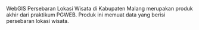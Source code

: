  WebGIS Persebaran Lokasi Wisata di Kabupaten Malang merupakan produk akhir dari praktikum PGWEB. Produk ini memuat data yang berisi persebaran lokasi wisata. 
